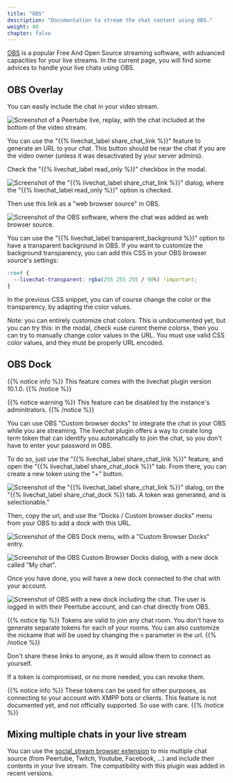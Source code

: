 ```yaml
---
title: "OBS"
description: "Documentation to stream the chat content using OBS."
weight: 40
chapter: false
---
```


[OBS](https://obsproject.com) is a popular Free And Open Source streaming software, with advanced capacities for your live streams.
In the current page, you will find some advices to handle your live chats using OBS.

## OBS Overlay

You can easily include the chat in your video stream.

![Screenshot of a Peertube live, replay, with the chat included at the bottom of the video stream.](/peertube-plugin-livechat/images/embed_chat_in_livestream.png?classes=shadow,border&height=200px "Embeding the chat in a live stream")

You can use the "{{% livechat_label share_chat_link %}}" feature to generate an URL to your chat.
This button should be near the chat if you are the video owner (unless it was desactivated by your server admins).

Check the "{{% livechat_label read_only %}}" checkbox in the modal.

![Screenshot of the "{{% livechat_label share_chat_link %}}" dialog, where the "{{% livechat_label read_only %}}" option is checked.](/peertube-plugin-livechat/images/share_readonly.png?classes=shadow,border&height=200px "Share link popup")

Then use this link as a "web browser source" in OBS.

![Screenshot of the OBS software, where the chat was added as web browser source.](/peertube-plugin-livechat/images/embed_chat_in_obs.png?classes=shadow,border&height=200px "Embeding the chat in OBS")

You can use the "{{% livechat_label transparent_background %}}" option to have a transparent background in OBS.
If you want to customize the background transparency, you can add this CSS in your OBS browser source's settings:

```css
:root {
  --livechat-transparent: rgba(255 255 255 / 90%) !important;
}
```

In the previous CSS snippet, you can of course change the color or the transparency, by adapting the color values.

Note: you can entirely customize chat colors. This is undocumented yet, but you can try this:
in the modal, check «use curent theme colors», then you can try to manually change color values in the URL.
You must use valid CSS color values, and they must be properly URL encoded.

## OBS Dock

{{% notice info %}}
This feature comes with the livechat plugin version 10.1.0.
{{% /notice %}}

{{% notice warning %}}
This feature can be disabled by the instance's adminitrators.
{{% /notice %}}

You can use OBS "Custom browser docks" to integrate the chat in your OBS while you are streaming.
The livechat plugin offers a way to create long term token that can identify you automatically to join the chat, so you don't have to enter your password in OBS.

To do so, just use the "{{% livechat_label share_chat_link %}}" feature, and open the "{{% livechat_label share_chat_dock %}}" tab.
From there, you can create a new token using the "+" button.

![Screenshot of the "{{% livechat_label share_chat_link %}}" dialog, on the "{{% livechat_label share_chat_dock %}} tab. A token was generated, and is selectionable."](/peertube-plugin-livechat/images/share_dock.png?classes=shadow,border&height=200px "Share link popup - dock tab")

Then, copy the url, and use the "Docks / Custom browser docks" menu from your OBS to add a dock with this URL.

![Screenshot of the OBS Dock menu, with a "Custom Browser Docks" entry.](/peertube-plugin-livechat/images/obs_dock_menu.png?classes=shadow,border&height=200px "OBS - Dock menu")

![Screenshot of the OBS Custom Browser Docks dialog, with a new dock called "My chat".](/peertube-plugin-livechat/images/obs_dock_dialog.png?classes=shadow,border&height=200px "OBS - Dock dialog")

Once you have done, you will have a new dock connected to the chat with your account.

![Screenshot of OBS with a new dock including the chat. The user is logged in with their Peertube account, and can chat directly from OBS.](/peertube-plugin-livechat/images/obs_dock.png?classes=shadow,border&height=200px "OBS - Dock")

{{% notice tip %}}
Tokens are valid to join any chat room. You don't have to generate separate tokens for each of your rooms.
You can also customize the nickame that will be used by changing the `n` parameter in the url.
{{% /notice %}}

Don't share these links to anyone, as it would allow them to connect as yourself.

If a token is compromised, or no more needed, you can revoke them.

{{% notice info %}}
These tokens can be used for other purposes, as connecting to your account with XMPP bots or clients.
This feature is not documented yet, and not officially supported. So use with care.
{{% /notice %}}

## Mixing multiple chats in your live stream

You can use the [social_stream browser extension](https://github.com/steveseguin/social_stream#readme) to mix multiple chat source (from Peertube, Twitch, Youtube, Facebook, ...) and include their contents in your live stream.
The compatibility with this plugin was added in recent versions.
